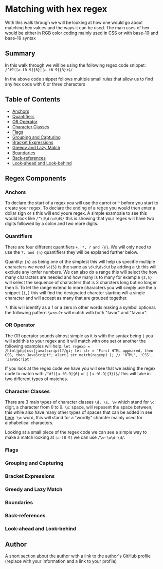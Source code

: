 # Matching with hex regex
With this walk through we will be looking at how one would go about matching hex values and the ways it can be used. The main uses of hex would be either in RGB color coding mainly used in CSS or with base-10 and base-16 syntax

## Summary
In this walk through we will be using the following regex code snippet:  
`/^#?([a-f0-9]{6}|[a-f0-9]{3})$/`

In the above code snippet follows multiple small rules that allow us to find any hex code with 6 or three characters
## Table of Contents

- [Anchors](#anchors)
- [Quantifiers](#quantifiers)
- [OR Operator](#or-operator)
- [Character Classes](#character-classes)
- [Flags](#flags)
- [Grouping and Capturing](#grouping-and-capturing)
- [Bracket Expressions](#bracket-expressions)
- [Greedy and Lazy Match](#greedy-and-lazy-match)
- [Boundaries](#boundaries)
- [Back-references](#back-references)
- [Look-ahead and Look-behind](#look-ahead-and-look-behind)

## Regex Components

### Anchors
To declare the start of a regex you will use the carrot or `^` before you start to create your regex. To declare the ending of a regex you would then enter a dollar sign or `$` this will end youre regex. A simple exampale to see this would look like `/^\d\d:\d\d$/` this is showing that your regex will have two digits followed by a colon and two more digits.
### Quantifiers
There are four different quantifiers `+, *, ? and {n}`. We will only need to use the `?, and {n}` quantifiers they will be explaned further below.

Quantity: `{n}` as being one of the simplest this will help us specifie multiple characters we need `\d{5}` is the same as `\d\d\d\d\d` by adding a `\b` this will exclude any lonfer numbers. We can also do a range this will select the how many characters are needed and how many is to many for example `{3,5}` will select the sequence of characters that is 3 charcters long but no longer then 5. To let the range extend to more characters you will simply use the a snippet `{1,}` this will find the designated charcter starting will a single character and will accept as many that are grouped together.

`?`: this will identify as a 1 or a zero in other words making a symbol optional.
the following pattern `\w+ou?r` will match with both "favor" and "favour".
### OR Operator
The OR operator sounds almost simple as it is with the syntax being `|` you will add this to your regex and it will match with one set or another the following examples will help. 
` let regexp = /html|php|css|java(script)?/gi;
let str = "First HTML appeared, then CSS, then JavaScript";
alert( str.match(regexp) ); // 'HTML', 'CSS', 'JavaScript' `

If you look at the regex code we have you will see that we asking the regex code to match with `/^#?([a-f0-9]{6}` or `|` `[a-f0-9]{3})$/` this will take in two different types of matches.
### Character Classes
There are 3 main types of character classes `\d, \s, \w` which stand for `\d`: digit, a character from 0 to 9. `\s`: space, will repesent the space between, this while also have many other types of spaces that can be added in see [here](https://javascript.info/regexp-character-classes). `\w`: word, this will stand for a "wordly" charcter mainly used for alphabetical characters.

Looking at a small piece of the regex code we can see a simple way to make a match looking at `[a-f0-9]` we can use `/\w-\w\d-\d/`.
### Flags

### Grouping and Capturing

### Bracket Expressions

### Greedy and Lazy Match

### Boundaries

### Back-references

### Look-ahead and Look-behind

## Author

A short section about the author with a link to the author's GitHub profile (replace with your information and a link to your profile)
